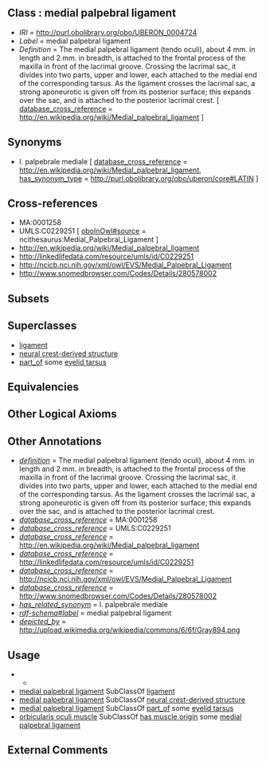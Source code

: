 
## Class : medial palpebral ligament

 * *IRI* = http://purl.obolibrary.org/obo/UBERON_0004724
 * *Label* = medial palpebral ligament
 * *Definition* = The medial palpebral ligament (tendo oculi), about 4 mm. in length and 2 mm. in breadth, is attached to the frontal process of the maxilla in front of the lacrimal groove. Crossing the lacrimal sac, it divides into two parts, upper and lower, each attached to the medial end of the corresponding tarsus. As the ligament crosses the lacrimal sac, a strong aponeurotic is given off from its posterior surface; this expands over the sac, and is attached to the posterior lacrimal crest. [ [database_cross_reference](../../ef/oboInOwl#hasDbXref.md) = http://en.wikipedia.org/wiki/Medial_palpebral_ligament ]

## Synonyms

 * l. palpebrale mediale [ [database_cross_reference](../../ef/oboInOwl#hasDbXref.md) = http://en.wikipedia.org/wiki/Medial_palpebral_ligament, [has_synonym_type](../../pe/oboInOwl#hasSynonymType.md) = http://purl.obolibrary.org/obo/uberon/core#LATIN ]

## Cross-references

 * MA:0001258
 * UMLS:C0229251 [ [oboInOwl#source](../../ce/oboInOwl#source.md) = ncithesaurus:Medial_Palpebral_Ligament ]
 * http://en.wikipedia.org/wiki/Medial_palpebral_ligament
 * http://linkedlifedata.com/resource/umls/id/C0229251
 * http://ncicb.nci.nih.gov/xml/owl/EVS/Medial_Palpebral_Ligament
 * http://www.snomedbrowser.com/Codes/Details/280578002

## Subsets


## Superclasses

 * [ligament](../../UBERON/11/UBERON_0000211.md)
 * [neural crest-derived structure](../../UBERON/13/UBERON_0010313.md)
 * [part_of](../../BFO/50/BFO_0000050.md) some [eyelid tarsus](../../UBERON/72/UBERON_0004772.md)

## Equivalencies


## Other Logical Axioms


## Other Annotations

 * *[definition](../../IAO/15/IAO_0000115.md)* = The medial palpebral ligament (tendo oculi), about 4 mm. in length and 2 mm. in breadth, is attached to the frontal process of the maxilla in front of the lacrimal groove. Crossing the lacrimal sac, it divides into two parts, upper and lower, each attached to the medial end of the corresponding tarsus. As the ligament crosses the lacrimal sac, a strong aponeurotic is given off from its posterior surface; this expands over the sac, and is attached to the posterior lacrimal crest.
 * *[database_cross_reference](../../ef/oboInOwl#hasDbXref.md)* = MA:0001258
 * *[database_cross_reference](../../ef/oboInOwl#hasDbXref.md)* = UMLS:C0229251
 * *[database_cross_reference](../../ef/oboInOwl#hasDbXref.md)* = http://en.wikipedia.org/wiki/Medial_palpebral_ligament
 * *[database_cross_reference](../../ef/oboInOwl#hasDbXref.md)* = http://linkedlifedata.com/resource/umls/id/C0229251
 * *[database_cross_reference](../../ef/oboInOwl#hasDbXref.md)* = http://ncicb.nci.nih.gov/xml/owl/EVS/Medial_Palpebral_Ligament
 * *[database_cross_reference](../../ef/oboInOwl#hasDbXref.md)* = http://www.snomedbrowser.com/Codes/Details/280578002
 * *[has_related_synonym](../../ym/oboInOwl#hasRelatedSynonym.md)* = l. palpebrale mediale
 * *[rdf-schema#label](../../el/rdf-schema#label.md)* = medial palpebral ligament
 * *[depicted_by](../../depicted/by/depicted_by.md)* = http://upload.wikimedia.org/wikipedia/commons/6/6f/Gray894.png

## Usage

 * -
 * [medial palpebral ligament](../../UBERON/24/UBERON_0004724.md) SubClassOf [ligament](../../UBERON/11/UBERON_0000211.md)
 * [medial palpebral ligament](../../UBERON/24/UBERON_0004724.md) SubClassOf [neural crest-derived structure](../../UBERON/13/UBERON_0010313.md)
 * [medial palpebral ligament](../../UBERON/24/UBERON_0004724.md) SubClassOf [part_of](../../BFO/50/BFO_0000050.md) some [eyelid tarsus](../../UBERON/72/UBERON_0004772.md)
 * [orbicularis oculi muscle](../../UBERON/78/UBERON_0001578.md) SubClassOf [has muscle origin](../../RO/72/RO_0002372.md) some [medial palpebral ligament](../../UBERON/24/UBERON_0004724.md)

## External Comments

